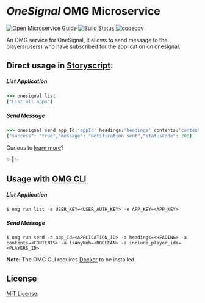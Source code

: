 # _OneSignal_ OMG Microservice

[![Open Microservice Guide](https://img.shields.io/badge/OMG-enabled-brightgreen.svg?style=for-the-badge)](https://microservice.guide)
[![Build Status](https://travis-ci.org/heaptracetechnology/microservice-onesignal.svg?branch=master)](https://travis-ci.org/heaptracetechnology/microservice-onesignal)
[![codecov](https://codecov.io/gh/heaptracetechnology/microservice-onesignal/branch/master/graph/badge.svg)](https://codecov.io/gh/heaptracetechnology/microservice-onesignal)

An OMG service for OneSignal, it allows to send message to the players(users) who have subscribed for the application on onesignal.

## Direct usage in [Storyscript](https://storyscript.io/):

##### List Application
```coffee
>>> onesignal list
["List all apps"]
```
##### Send Message
```coffee
>>> onesignal send app_Id:'appId' headings:'headings' contents:'contents' isAnyWeb:'true/false' include_player_ids:'includePlayerIds'
{"success": "true","message": "Notification sent","statusCode": 200}
```

Curious to [learn more](https://docs.storyscript.io/)?

✨🍰✨

## Usage with [OMG CLI](https://www.npmjs.com/package/omg)

##### List Application
```shell
$ omg run list -e USER_KEY=<USER_AUTH_KEY> -e APP_KEY=<APP_KEY>
```

##### Send Message
```shell
$ omg run send -a app_Id=<APPLICATION_ID> -a headings=<HEADING> -a contents=<CONTENTS> -a isAnyWeb=<BOOLEAN> -a include_player_ids=<PLAYERS_ID>
```

**Note**: The OMG CLI requires [Docker](https://docs.docker.com/install/) to be installed.

## License
[MIT License](https://github.com/omg-services/onesignal/blob/master/LICENSE).
